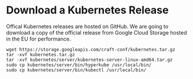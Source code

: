 # Download a Kubernetes Release

Offical Kubernetes releases are hosted on GitHub. We are going to download a copy of the official release from Google Cloud Storage hosted in the EU for performance.

```
wget https://storage.googleapis.com/craft-conf/kubernetes.tar.gz
tar -xvf kubernetes.tar.gz
tar -xvf kubernetes/server/kubernetes-server-linux-amd64.tar.gz
sudo cp kubernetes/server/bin/hyperkube /usr/local/bin/
sudo cp kubernetes/server/bin/kubectl /usr/local/bin/
```